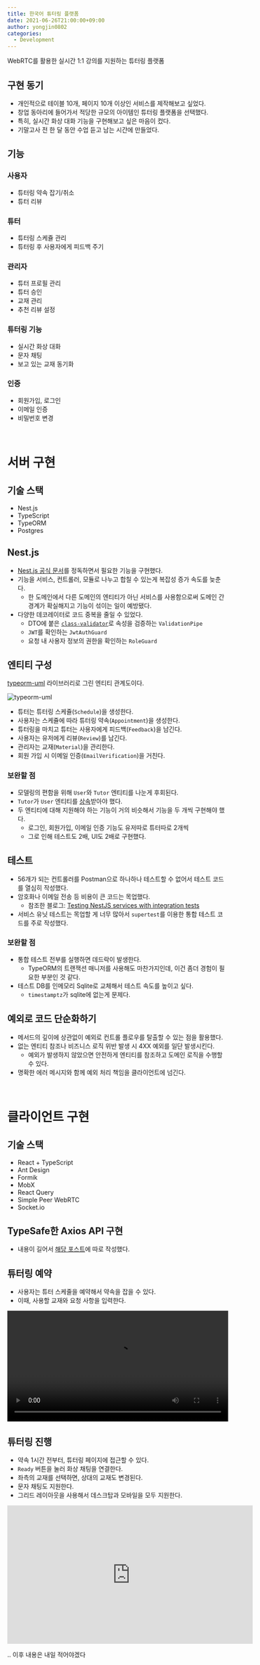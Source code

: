 ```yaml
---
title: 한국어 튜터링 플랫폼
date: 2021-06-26T21:00:00+09:00
author: yongjin0802
categories:
  - Development
---
```


WebRTC를 활용한 실시간 1:1 강의를 지원하는 튜터링 플랫폼

## 구현 동기

- 개인적으로 테이블 10개, 페이지 10개 이상인 서비스를 제작해보고 싶었다.
- 창업 동아리에 들어가서 적당한 규모의 아이템인 튜터링 플랫폼을 선택했다.
- 특히, 실시간 화상 대화 기능을 구현해보고 싶은 마음이 컸다.
- 기말고사 전 한 달 동안 수업 듣고 남는 시간에 만들었다.

## 기능

### 사용자

- 튜터링 약속 잡기/취소
- 튜터 리뷰

### 튜터

- 튜터링 스케쥴 관리
- 튜터링 후 사용자에게 피드백 주기

### 관리자

- 튜터 프로필 관리
- 튜터 승인
- 교재 관리
- 추천 리뷰 설정

### 튜터링 기능

- 실시간 화상 대화
- 문자 채팅
- 보고 있는 교재 동기화

### 인증

- 회원가입, 로그인
- 이메일 인증
- 비밀번호 변경

&nbsp;

# 서버 구현

## 기술 스택

- Nest.js
- TypeScript
- TypeORM
- Postgres

## Nest.js

- [Nest.js 공식 문서](https://docs.nestjs.com/)를 정독하면서 필요한 기능을 구현했다.
- 기능을 서비스, 컨트롤러, 모듈로 나누고 합칠 수 있는게 복잡성 증가 속도를 늦춘다.
  - 한 도메인에서 다른 도메인의 엔티티가 아닌 서비스를 사용함으로써 도메인 간 경계가 확실해지고 기능이 섞이는 일이 예방됐다.
- 다양한 데코레이터로 코드 중복을 줄일 수 있었다.
  - DTO에 붙은 [`class-validator`](https://github.com/typestack/class-validator)로 속성을 검증하는 `ValidationPipe`
  - `JWT`를 확인하는 `JwtAuthGuard`
  - 요청 내 사용자 정보의 권한을 확인하는 `RoleGuard`

## 엔티티 구성

[typeorm-uml](https://github.com/eugene-manuilov/typeorm-uml) 라이브러리로 그린 엔티티 관계도이다.

![typeorm-uml](https://user-images.githubusercontent.com/22253556/132950349-03c853f4-960e-4014-9543-f1531a42ebdc.png)

- 튜터는 튜터링 스케쥴(`Schedule`)을 생성한다.
- 사용자는 스케쥴에 따라 튜터링 약속(`Appointment`)을 생성한다.
- 튜터링을 마치고 튜터는 사용자에게 피드백(`Feedback`)을 남긴다.
- 사용자는 유저에게 리뷰(`Review`)를 남긴다.
- 관리자는 교재(`Material`)을 관리한다.
- 회원 가입 시 이메일 인증(`EmailVerification`)을 거친다.

### 보완할 점

- 모델링의 편함을 위해 `User`와 `Tutor` 엔티티를 나눈게 후회된다.
- `Tutor`가 `User` 엔티티를 [상속](https://orkhan.gitbook.io/typeorm/docs/entity-inheritance#single-table-inheritance)받아야 했다.
- 두 엔티티에 대해 지원해야 하는 기능이 거의 비슷해서 기능을 두 개씩 구현해야 했다.
  - 로그인, 회원가입, 이메일 인증 기능도 유저따로 튜터따로 2개씩
  - 그로 인해 테스트도 2배, UI도 2배로 구현했다.

## 테스트

- 56개가 되는 컨트롤러를 Postman으로 하나하나 테스트할 수 없어서 테스트 코드를 열심히 작성했다.
- 암호화나 이메일 전송 등 비용이 큰 코드는 목업했다.
  - 참조한 블로그: [Testing NestJS services with integration tests](https://wanago.io/2020/07/13/api-nestjs-testing-services-controllers-integration-tests/)
- 서비스 유닛 테스트는 목업할 게 너무 많아서 `supertest`를 이용한 통합 테스트 코드를 주로 작성했다.

### 보완할 점

- 통합 테스트 전부를 실행하면 데드락이 발생한다.
  - TypeORM의 트랜잭션 매니저를 사용해도 마찬가지인데, 이건 좀더 경험이 필요한 부분인 것 같다.
- 테스트 DB를 인메모리 Sqlite로 교체해서 테스트 속도를 높이고 싶다.
  - `timestamptz`가 sqlite에 없는게 문제다.

## 예외로 코드 단순화하기

- 메서드의 깊이에 상관없이 예외로 컨트롤 플로우를 탈출할 수 있는 점을 활용했다.
- 없는 엔티티 참조나 비즈니스 로직 위반 발생 시 4XX 예외를 일단 발생시킨다.
  - 예외가 발생하지 않았으면 안전하게 엔티티를 참조하고 도메인 로직을 수행할 수 있다.
- 명확한 에러 메시지와 함께 예외 처리 책임을 클라이언트에 넘긴다.

&nbsp;

# 클라이언트 구현

## 기술 스택

- React + TypeScript
- Ant Design
- Formik
- MobX
- React Query
- Simple Peer WebRTC
- Socket.io

## TypeSafe한 Axios API 구현

- 내용이 길어서 [해당 포스트](http://yongj.in/tutorials/typesafe-api/)에 따로 작성했다.

## 튜터링 예약

- 사용자는 튜터 스케줄을 예약해서 약속을 잡을 수 있다.
- 이때, 사용할 교재와 요청 사항을 입력한다.

<video width="100%" controls="controls">
  <source src="https://user-images.githubusercontent.com/22253556/132957380-7e6d5d3c-b534-4a06-8ee5-af1390d7f58d.mp4" type="video/mp4">
</video>

## 튜터링 진행

- 약속 1시간 전부터, 튜터링 페이지에 접근할 수 있다.
- `Ready` 버튼을 눌러 화상 채팅을 연결한다.
- 좌측의 교재를 선택하면, 상대의 교재도 변경된다.
- 문자 채팅도 지원한다.
- 그리드 레이아웃을 사용해서 데스크탑과 모바일을 모두 지원한다.

<iframe width="560" height="315" src="https://www.youtube.com/embed/7idm4AtpPk8" title="YouTube video player" frameborder="0" allow="accelerometer; autoplay; clipboard-write; encrypted-media; gyroscope; picture-in-picture" allowfullscreen></iframe>

.. 이후 내용은 내일 적어야겠다
